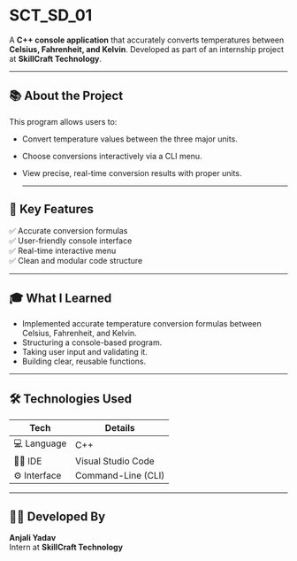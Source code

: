 # SCT_SD_01
A **C++ console application** that accurately converts temperatures between **Celsius, Fahrenheit, and Kelvin**. Developed as part of an internship project at **SkillCraft Technology**.

---

## 📚 About the Project

This program allows users to:
- Convert temperature values between the three major units.
- Choose conversions interactively via a CLI menu.
- View precise, real-time conversion results with proper units.

  ---
  
## 🎯 Key Features

✅ Accurate conversion formulas  
✅ User-friendly console interface  
✅ Real-time interactive menu  
✅ Clean and modular code structure

---

## 🎓 What I Learned

- Implemented accurate temperature conversion formulas between Celsius, Fahrenheit, and Kelvin.
- Structuring a console-based program.
- Taking user input and validating it.
- Building clear, reusable functions.

---

## 🛠️ Technologies Used

| Tech | Details |
|------|---------|
| 💻 Language | C++ |
| 🧑‍💻 IDE | Visual Studio Code |
| ⚙️ Interface | Command-Line (CLI) |

---

## 🧑‍💻 Developed By

**Anjali Yadav**  
Intern at **SkillCraft Technology**




